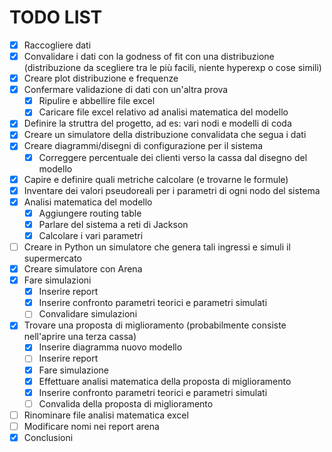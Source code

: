 # TODO LIST
- [x] Raccogliere dati
- [x] Convalidare i dati con la godness of fit con una distribuzione (distribuzione da scegliere tra le più facili, niente hyperexp o cose simili)
- [x] Creare plot distribuzione e frequenze
- [x] Confermare validazione di dati con un'altra prova
    - [x] Ripulire e abbellire file excel
    - [x] Caricare file excel relativo ad analisi matematica del modello
- [x] Definire la struttra del progetto, ad es: vari nodi e modelli di coda
- [x] Creare un simulatore della distribuzione convalidata che segua i dati
- [x] Creare diagrammi/disegni di configurazione per il sistema
    - [x] Correggere percentuale dei clienti verso la cassa dal disegno del modello
- [x] Capire e definire quali metriche calcolare (e trovarne le formule)
- [x] Inventare dei valori pseudoreali per i parametri di ogni nodo del sistema
- [x] Analisi matematica del modello
    - [x] Aggiungere routing table
    - [x] Parlare del sistema a reti di Jackson
    - [x] Calcolare i vari parametri
- [ ] Creare in Python un simulatore che genera tali ingressi e simuli il supermercato
- [x] Creare simulatore con Arena
- [x] Fare simulazioni
    - [x] Inserire report
    - [x] Inserire confronto parametri teorici e parametri simulati
    - [ ] Convalidare simulazioni
- [x] Trovare una proposta di miglioramento (probabilmente consiste nell'aprire una terza cassa)
    - [x] Inserire diagramma nuovo modello
    - [ ] Inserire report
    - [x] Fare simulazione
    - [x] Effettuare analisi matematica della proposta di miglioramento
    - [x] Inserire confronto parametri teorici e parametri simulati
    - [ ] Convalida della proposta di miglioramento
- [ ] Rinominare file analisi matematica excel
- [ ] Modificare nomi nei report arena
- [x] Conclusioni